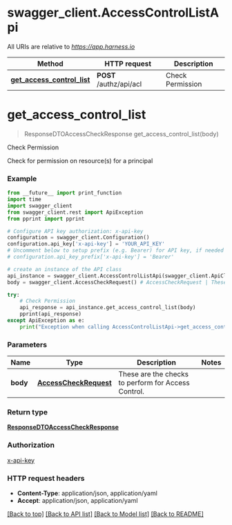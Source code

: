 # swagger_client.AccessControlListApi

All URIs are relative to *https://app.harness.io*

Method | HTTP request | Description
------------- | ------------- | -------------
[**get_access_control_list**](AccessControlListApi.md#get_access_control_list) | **POST** /authz/api/acl | Check Permission

# **get_access_control_list**
> ResponseDTOAccessCheckResponse get_access_control_list(body)

Check Permission

Check for permission on resource(s) for a principal

### Example
```python
from __future__ import print_function
import time
import swagger_client
from swagger_client.rest import ApiException
from pprint import pprint

# Configure API key authorization: x-api-key
configuration = swagger_client.Configuration()
configuration.api_key['x-api-key'] = 'YOUR_API_KEY'
# Uncomment below to setup prefix (e.g. Bearer) for API key, if needed
# configuration.api_key_prefix['x-api-key'] = 'Bearer'

# create an instance of the API class
api_instance = swagger_client.AccessControlListApi(swagger_client.ApiClient(configuration))
body = swagger_client.AccessCheckRequest() # AccessCheckRequest | These are the checks to perform for Access Control.

try:
    # Check Permission
    api_response = api_instance.get_access_control_list(body)
    pprint(api_response)
except ApiException as e:
    print("Exception when calling AccessControlListApi->get_access_control_list: %s\n" % e)
```

### Parameters

Name | Type | Description  | Notes
------------- | ------------- | ------------- | -------------
 **body** | [**AccessCheckRequest**](AccessCheckRequest.md)| These are the checks to perform for Access Control. | 

### Return type

[**ResponseDTOAccessCheckResponse**](ResponseDTOAccessCheckResponse.md)

### Authorization

[x-api-key](../README.md#x-api-key)

### HTTP request headers

 - **Content-Type**: application/json, application/yaml
 - **Accept**: application/json, application/yaml

[[Back to top]](#) [[Back to API list]](../README.md#documentation-for-api-endpoints) [[Back to Model list]](../README.md#documentation-for-models) [[Back to README]](../README.md)

